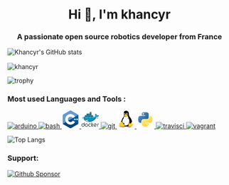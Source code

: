 <h1 align="center">Hi 👋, I'm khancyr</h1>
<h3 align="center">A passionate open source robotics developer from France</h3>

![Khancyr's GitHub stats](https://github-readme-stats.vercel.app/api?username=khancyr&show_icons=true)
<p><img align="center" src="https://github-readme-streak-stats.herokuapp.com/?user=khancyr&" alt="khancyr" /></p>

![trophy](https://github-profile-trophy.vercel.app/?username=khancyr&theme=darkhub&column=8&margin-w=2&no-frame=true)

<h3 align="left">Most used Languages and Tools :</h3>
<p align="left">
  <a href="https://www.arduino.cc/" target="_blank"> <img src="https://cdn.worldvectorlogo.com/logos/arduino-1.svg" alt="arduino" width="40" height="40"/> </a> 
  <a href="https://www.gnu.org/software/bash/" target="_blank"> <img src="https://www.vectorlogo.zone/logos/gnu_bash/gnu_bash-icon.svg" alt="bash" width="40" height="40"/> </a> 
  <a href="https://www.w3schools.com/cpp/" target="_blank"> <img src="https://raw.githubusercontent.com/devicons/devicon/master/icons/cplusplus/cplusplus-original.svg" alt="cplusplus" width="40" height="40"/> </a> 
  <a href="https://www.docker.com/" target="_blank"> <img src="https://raw.githubusercontent.com/devicons/devicon/master/icons/docker/docker-original-wordmark.svg" alt="docker" width="40" height="40"/> </a> 
  <a href="https://git-scm.com/" target="_blank"> <img src="https://www.vectorlogo.zone/logos/git-scm/git-scm-icon.svg" alt="git" width="40" height="40"/> </a> <a href="https://www.linux.org/" target="_blank"> <img src="https://raw.githubusercontent.com/devicons/devicon/master/icons/linux/linux-original.svg" alt="linux" width="40" height="40"/> </a> 
  <a href="https://www.python.org" target="_blank"> <img src="https://raw.githubusercontent.com/devicons/devicon/master/icons/python/python-original.svg" alt="python" width="40" height="40"/> </a> 
  <a href="https://travis-ci.org" target="_blank"> <img src="https://www.vectorlogo.zone/logos/travis-ci/travis-ci-icon.svg" alt="travisci" width="40" height="40"/> </a> 
  <a href="https://www.vagrantup.com/" target="_blank"> <img src="https://www.vectorlogo.zone/logos/vagrantup/vagrantup-icon.svg" alt="vagrant" width="40" height="40"/> </a> </p>

![Top Langs](https://github-readme-stats.vercel.app/api/top-langs/?username=khancyr)


<h3 align="left">Support:</h3>
<a href="https://github.com/sponsors/khancyr?o=esb"><img src="https://img.shields.io/github/sponsors/khancyr?label=Sponsor%20me%20on%20Github&style=for-the-badge" alt="Github Sponsor">

